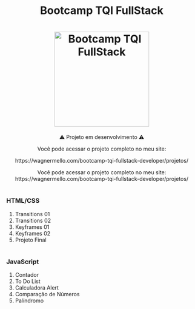 <h1 align="center"> Bootcamp TQI FullStack</h1>
<h1 align="center" ><img alt="Bootcamp TQI FullStack" src="https://hermes.digitalinnovation.one/tracks/3c8be628-5138-4b63-9cfa-e5313cc03103.png" height="250" width="250"/></h1>
<p align="center" Repositório criado para mostrar meu progresso no bootcamp da TQI, através da DIO.</p>

<p align="center">⚠️ Projeto em desenvolvimento ⚠️</p>

<p align="center">Você pode acessar o projeto completo no meu site:</p>
<p align="center">https://wagnermello.com/bootcamp-tqi-fullstack-developer/projetos/</p> 
<p align="center">Você pode acessar o projeto completo no meu site: 
https://wagnermello.com/bootcamp-tqi-fullstack-developer/projetos/ </p>


#




<h3>HTML/CSS</h3>

01. Transitions 01
02. Transitions 02
03. Keyframes 01
04. Keyframes 02
05. Projeto Final

#

<h3>JavaScript</h3>

01. Contador
02. To Do List
03. Calculadora Alert
04. Comparação de Números
05. Palíndromo

